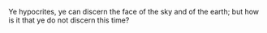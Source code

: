 Ye hypocrites, ye can discern the face of the sky and of the earth; but how is it that ye do not discern this time?
